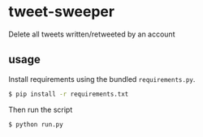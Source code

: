 # tweet-sweeper

Delete all tweets written/retweeted by an account

## usage

Install requirements using the bundled `requirements.py`.

```bash
$ pip install -r requirements.txt
```

Then run the script

```bash
$ python run.py
```
